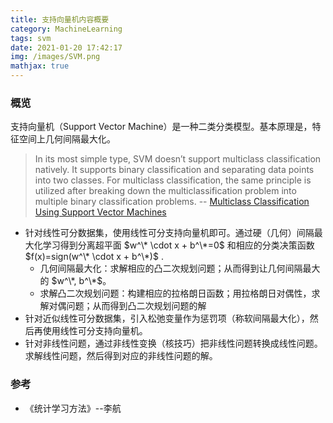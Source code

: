 ```yaml
---
title: 支持向量机内容概要
category: MachineLearning
tags: svm
date: 2021-01-20 17:42:17
img: /images/SVM.png
mathjax: true
---
```


### 概览
支持向量机（Support Vector Machine）是一种二类分类模型。基本原理是，特征空间上几何间隔最大化。

> In its most simple type, SVM doesn’t support multiclass classification natively. It supports binary classification and separating data points into two classes. For multiclass classification, the same principle is utilized after breaking down the multiclassification problem into multiple binary classification problems. -- [Multiclass Classification Using Support Vector Machines
](https://www.baeldung.com/cs/svm-multiclass-classification#:~:text=Multiclass%20Classification%20Using%20SVM,data%20points%20into%20two%20classes.&text=The%20idea%20is%20to%20map,separation%20between%20every%20two%20classes)


* 针对线性可分数据集，使用线性可分支持向量机即可。通过硬（几何）间隔最大化学习得到分离超平面 $w^\* \cdot x + b^\*=0$ 和相应的分类决策函数 $f(x)=sign(w^\* \cdot x + b^\*)$ .
  * 几何间隔最大化：求解相应的凸二次规划问题；从而得到让几何间隔最大的 $w^\*, b^\*$。
  * 求解凸二次规划问题：构建相应的拉格朗日函数；用拉格朗日对偶性，求解对偶问题；从而得到凸二次规划问题的解
* 针对近似线性可分数据集，引入松弛变量作为惩罚项（称软间隔最大化），然后再使用线性可分支持向量机。
* 针对非线性问题，通过非线性变换（核技巧）把非线性问题转换成线性问题。求解线性问题，然后得到对应的非线性问题的解。

### 参考
* 《统计学习方法》--李航
